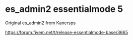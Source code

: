# es_admin2 essentialmode 5

Original es_admin2 from Kanersps

https://forum.fivem.net/t/release-essentialmode-base/3665
